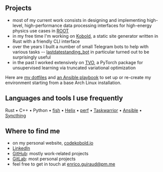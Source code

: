## Projects

- most of my current work consists in designing and implementing high-level, high-performance data processing interfaces for high-energy physics use cases in [ROOT](https://github.com/root-project/root)
- in my free time I'm working on [Kobold](https://gitlab.com/eguiraud/kobold-ssg), a static site generator written in Rust with a friendly CLI interface
- over the years I built a number of small Telegram bots to help with various tasks -- [lastdatestanding_bot](https://gitlab.com/eguiraud/lastdatestanding_bot) in particular turned out to be surprisingly useful
- in the past I worked extensively on [TVO](https://github.com/tvlearn/tvo), a PyTorch package for unsupervised learning via truncated variational optimization

Here are [my dotfiles](https://gitlab.com/eguiraud/dotfiles) and [an Ansible playbook](https://gitlab.com/eguiraud/laptopsetup) to set up or re-create my environment starting from a base Arch Linux installation.  

## Languages and tools I use frequently

Rust • C++ • Python • [fish](https://github.com/fish-shell/fish-shell) • [Helix](https://helix-editor.com) • [perf](https://perf.wiki.kernel.org/index.php/Main_Page) • [Taskwarrior](https://taskwarrior.org) • [Ansible](https://www.ansible.com) • [Syncthing](https://syncthing.net)

## Where to find me

- on my personal website, [codekobold.io](https://codekobold.io)
- [LinkedIn](https://www.linkedin.com/in/eguiraud)
- [GitHub](https://github.com/eguiraud): mostly work-related projects
- [GitLab](https://gitlab.com/eguiraud): most personal projects
- feel free to get in touch at [enrico.guiraud@pm.me](mailto:enrico.guiraud@pm.me)
